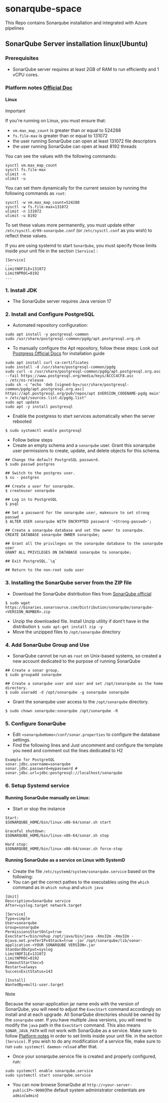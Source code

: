 # sonarqube-space
This Repo contains Sonarqube installation and integrated with Azure pipelines

## SonarQube Server installation linux(Ubuntu)
### Prerequisites
* SonarQube server requires at least 2GB of RAM to run efficiently and 1 vCPU cores.
### Platform notes [Official Doc](https://docs.sonarsource.com/sonarqube-server/10.4/requirements/prerequisites-and-overview/#platform-notes)
#### Linux 
> [!IMPORTANT] 
> If you're running on Linux, you must ensure that: 
* ```vm.max_map_count``` is greater than or equal to 524288
* ```fs.file-max``` is greater than or equal to 131072
* the user running SonarQube can open at least 131072 file descriptors
* the user running SonarQube can open at least 8192 threads

You can see the values with the following commands:
```
sysctl vm.max_map_count
sysctl fs.file-max
ulimit -n
ulimit -u
```
You can set them dynamically for the current session by running the following commands as ```root```:
```
sysctl -w vm.max_map_count=524288
sysctl -w fs.file-max=131072
ulimit -n 131072
ulimit -u 8192
```
To set these values more permanently, you must update either ```/etc/sysctl.d/99-sonarqube.conf``` (or ```/etc/sysctl.conf``` as you wish) to reflect these values.

If you are using systemd to start ```SonarQube```, you must specify those limits inside your unit file in the section ```[Service]``` :
```
[Service]
...
LimitNOFILE=131072
LimitNPROC=8192
...
```
### 1. Install JDK
* The SonarQube server requires Java version 17
### 2. Install and Configure PostgreSQL
* Automated repository configuration:
```
sudo apt install -y postgresql-common
sudo /usr/share/postgresql-common/pgdg/apt.postgresql.org.sh 
```
* To manually configure the Apt repository, follow these steps: Look out [Postgress Official Docs](https://www.postgresql.org/download/linux/ubuntu/) for installation guide
```
sudo apt install curl ca-certificates
sudo install -d /usr/share/postgresql-common/pgdg
sudo curl -o /usr/share/postgresql-common/pgdg/apt.postgresql.org.asc --fail https://www.postgresql.org/media/keys/ACCC4CF8.asc
. /etc/os-release
sudo sh -c "echo 'deb [signed-by=/usr/share/postgresql-common/pgdg/apt.postgresql.org.asc] https://apt.postgresql.org/pub/repos/apt $VERSION_CODENAME-pgdg main' > /etc/apt/sources.list.d/pgdg.list"
sudo apt update
sudo apt -y install postgresql
```
* Enable the postgress to start services automatically when the server rebooted
```
$ sudo systemctl enable postgresql
```
* Follow below steps 
* Create an empty schema and a ```sonarqube``` user. Grant this sonarqube user permissions to create, update, and delete objects for this schema.
```
## Change the default PostgreSQL password.
$ sudo passwd postgres

## Switch to the postgres user.
$ su - postgres

## Create a user for sonarqube.
$ createuser sonarqube

## Log in to PostgreSQL
$ psql

## Set a password for the sonarqube user, makesure to set strong passwd
$ ALTER USER sonarqube WITH ENCRYPTED password '<Strong-passwd>';

## Create a sonarqube database and set the owner to sonarqube.
CREATE DATABASE sonarqube OWNER sonarqube;

## Grant all the privileges on the sonarqube database to the sonarqube user
GRANT ALL PRIVILEGES ON DATABASE sonarqube to sonarqube;

## Exit PostgreSQL.`\q`

## Return to the non-root sudo user

```
### 3. Installing the SonarQube server from the ZIP file

* Download the SonarQube distribution files from [SonarQube official](https://www.sonarsource.com/products/sonarqube/downloads/)
```
$ sudo wget https://binaries.sonarsource.com/Distribution/sonarqube/sonarqube-<VERSION_NUMBER>.zip
```
* Unzip the downloaded file. Install Unzip utility if dont't have in the distribution ```$ sudo apt-get install zip -y```
* Move the unzipped files to ```/opt/sonarqube``` directory 
### 4. Add SonarQube Group and Use
* SonarQube cannot be run as ```root``` on Unix-based systems, so created a new account dedicated to the purpose of running SonarQube
```
## Create a sonar group.
$ sudo groupadd sonarqube

## Create a sonarqube user and user and set /opt/sonarqube as the home directory.
$ sudo useradd -d /opt/sonarqube -g sonarqube sonarqube

```
* Grant the sonarqube user access to the ```/opt/sonarqube``` directory.
```
$ sudo chown sonarqube:sonarqube /opt/sonarqube -R
```
### 5. Configure SonarQube
* Edit ```<sonarqubeHome>/conf/sonar.properties``` to configure the database settings. 
* Find the following lines and Just uncomment and configure the template you need and comment out the lines dedicated to H2
```
Example for PostgreSQL
sonar.jdbc.username=sonarqube
sonar.jdbc.password=mypassword # 
sonar.jdbc.url=jdbc:postgresql://localhost/sonarqube
```
### 6. Setup Systemd service
#### Running SonarQube manually on Linux:
* Start or stop the instance
```
Start:
$SONARQUBE_HOME/bin/linux-x86-64/sonar.sh start

Graceful shutdown:
$SONARQUBE_HOME/bin/linux-x86-64/sonar.sh stop

Hard stop:
$SONARQUBE_HOME/bin/linux-x86-64/sonar.sh force-stop
```
#### Running SonarQube as a service on Linux with SystemD
* Create the file ```/etc/systemd/system/sonarqube.service``` based on the following:
* You can get the correct pathes to the executables using the ```which``` command as in ```which nohup``` and ```which java```
```
[Unit]
Description=SonarQube service
After=syslog.target network.target

[Service]
Type=simple
User=sonarqube
Group=sonarqube
PermissionsStartOnly=true
ExecStart=/bin/nohup /opt/java/bin/java -Xms32m -Xmx32m -Djava.net.preferIPv4Stack=true -jar /opt/sonarqube/lib/sonar-application-<YOUR SONARQUBE VERSION>.jar
StandardOutput=syslog
LimitNOFILE=131072
LimitNPROC=8192
TimeoutStartSec=5
Restart=always
SuccessExitStatus=143

[Install]
WantedBy=multi-user.target
```
> [!NOTE]
> Because the sonar-application jar name ends with the version of SonarQube, you will need to adjust the ```ExecStart``` command accordingly on install and at each upgrade.
> All SonarQube directories should be owned by the ```sonarqube``` user.
> If you have multiple Java versions, you will need to modify the ```java``` path in the ```ExecStart``` command. This also means ```SONAR_JAVA_PATH``` will not work with SonarQube as a service.
> Make sure to follow [Platform notes](#platform-notes-official-doc) in order to set limits inside your unit file. in the section ```[Service]```.
> If you wish to do any modification of a service file, make sure to run ```sudo systemctl daemon-reload``` after that.

* Once your sonarqube.service file is created and properly configured, run:
```
sudo systemctl enable sonarqube.service
sudo systemctl start sonarqube.service
```

* You can now browse SonarQube at ```http://<your-server-publicIP>:9000```(the default system administrator credentials are ```admin```/```admin```)
